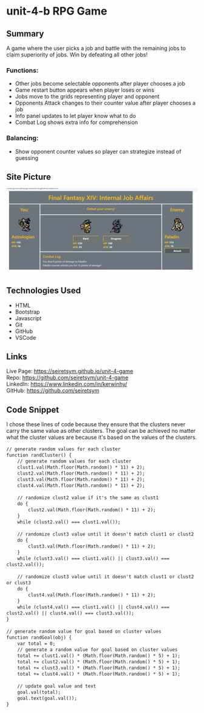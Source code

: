 # unit-4-b RPG Game

## Summary
A game where the user picks a job and battle with the remaining jobs to claim superiority of jobs. Win by defeating all other jobs!

### **Functions:**
- Other jobs become selectable opponents after player chooses a job
- Game restart button appears when player loses or wins
- Jobs move to the grids representing player and opponent
- Opponents Attack changes to their counter value after player chooses a job
- Info panel updates to let player know what to do
- Combat Log shows extra info for comprehension

### **Balancing:**
- Show opponent counter values so player can strategize instead of guessing

## Site Picture
![FFXIV: Internal Job Affairs](assets/images/readme.PNG)

## Technologies Used
- HTML
- Bootstrap
- Javascript
- Git
- GitHub
- VSCode

## Links
Live Page: https://seiretsym.github.io/unit-4-game<br>
Repo: https://github.com/seiretsym/unit-4-game<br>
LinkedIn: https://www.linkedin.com/in/kerwinhy/<br>
GitHub: https://github.com/seiretsym<br>

## Code Snippet
I chose these lines of code because they ensure that the clusters never carry the same value as other clusters. The goal can be achieved no matter what the cluster values are because it's based on the values of the clusters.
```
// generate random values for each cluster
function randCluster() {
    // generate random values for each cluster
    clust1.val(Math.floor(Math.random() * 11) + 2);
    clust2.val(Math.floor(Math.random() * 11) + 2);
    clust3.val(Math.floor(Math.random() * 11) + 2);
    clust4.val(Math.floor(Math.random() * 11) + 2);

    // randomize clust2 value if it's the same as clust1
    do {
        clust2.val(Math.floor(Math.random() * 11) + 2);
    }
    while (clust2.val() === clust1.val());

    // randomize clust3 value until it doesn't match clust1 or clust2
    do {
        clust3.val(Math.floor(Math.random() * 11) + 2);
    }
    while (clust3.val() === clust1.val() || clust3.val() === clust2.val());

    // randomize clust3 value until it doesn't match clust1 or clust2 or clust3
    do {
        clust4.val(Math.floor(Math.random() * 11) + 2);
    }
    while (clust4.val() === clust1.val() || clust4.val() === clust2.val() || clust4.val() === clust3.val()); 
}

// generate random value for goal based on cluster values
function randGoal(obj) {
    var total = 0;
    // generate a random value for goal based on cluster values
    total += clust1.val() * (Math.floor(Math.random() * 5) + 1);
    total += clust2.val() * (Math.floor(Math.random() * 5) + 1);
    total += clust3.val() * (Math.floor(Math.random() * 5) + 1);
    total += clust4.val() * (Math.floor(Math.random() * 5) + 1);

    // update goal value and text
    goal.val(total);
    goal.text(goal.val());
} 
```